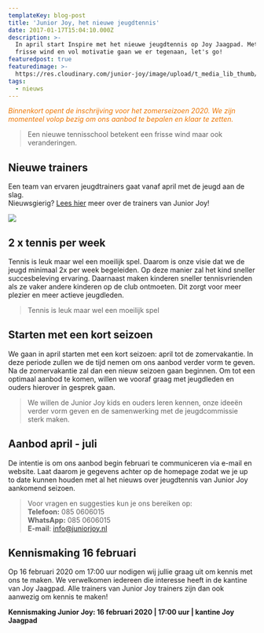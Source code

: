 ```yaml
---
templateKey: blog-post
title: 'Junior Joy, het nieuwe jeugdtennis'
date: 2017-01-17T15:04:10.000Z
description: >-
  In april start Inspire met het nieuwe jeugdtennis op Joy Jaagpad. Met een
  frisse wind en vol motivatie gaan we er tegenaan, let's go!  
featuredpost: true
featuredimage: >-
  https://res.cloudinary.com/junior-joy/image/upload/t_media_lib_thumb/v1577895688/IMG_2749_pubc5h.jpg
tags:
  - nieuws
---
```

<font color = "#ee7501"><i>

Binnenkort opent de inschrijving voor het zomerseizoen 2020. We zijn momenteel volop bezig om ons aanbod te bepalen en klaar te zetten.  </i></font>

> Een nieuwe tennisschool betekent een frisse wind maar ook veranderingen. 

## **Nieuwe trainers**

Een team van ervaren jeugdtrainers gaat vanaf april met de jeugd aan de slag. \
Nieuwsgierig? [Lees hier](https://juniorjoy.nl/trainers) meer over de trainers van Junior Joy!

![](https://res.cloudinary.com/junior-joy/image/upload/c_scale,w_267/v1580156277/blog/de_trainers_dbxa9l.png)

## 2 x tennis per week

Tennis is leuk maar wel een moeilijk spel. Daarom is onze visie dat we de jeugd minimaal 2x per week begeleiden. Op deze manier zal het kind sneller succesbeleving ervaring. Daarnaast maken kinderen sneller tennisvrienden als ze vaker andere kinderen op de club ontmoeten. Dit zorgt voor meer plezier en meer actieve jeugdleden.

> Tennis is leuk maar wel een moeilijk spel

## Starten met een kort seizoen

We gaan in april starten met een kort seizoen: april tot de zomervakantie. In deze periode zullen we de tijd nemen om ons aanbod verder vorm te geven. Na de zomervakantie zal dan een nieuw seizoen gaan beginnen. Om tot een optimaal aanbod te komen, willen we vooraf graag met jeugdleden en ouders hierover in gesprek gaan.

> We willen de Junior Joy kids en ouders leren kennen, onze ideeën verder vorm geven en de samenwerking met de jeugdcommissie sterk maken. 

## Aanbod april - juli

De intentie is om ons aanbod begin februari te communiceren via e-mail en website. Laat daarom je gegevens achter op de homepage zodat we je up to date kunnen houden met al het nieuws over jeugdtennis van Junior Joy aankomend seizoen.

> Voor vragen en suggesties kun je ons bereiken op:\
> **Telefoon:**        085 0606015 \
> **WhatsApp:**     085 0606015\
> **E-mail**:            info@juniorjoy.nl

## Kennismaking 16 februari

Op 16 februari 2020 om 17:00 uur nodigen wij jullie graag uit om kennis met ons te maken. We verwelkomen iedereen die interesse heeft in de kantine van Joy Jaagpad. Alle trainers van Junior Joy trainers zijn dan ook aanwezig om kennis te maken!

**Kennismaking Junior Joy: 16 februari 2020 | 17:00 uur | kantine Joy Jaagpad**
